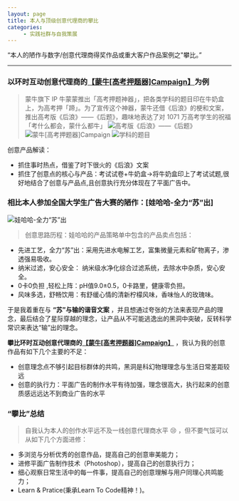 ```yaml
---
layout: page
title: 本人与顶级创意代理商的攀比
categories:
     - 实践社群与自我策展
---
```



“本人的陋作与数字/创意代理商得奖作品或重大客户作品案例之"攀比。”

---

### 以环时互动创意代理商的[【蒙牛[高考押题器]Campaign】](https://socialbeta.com/c/3036)为例
> 蒙牛旗下 IP 牛蒙蒙推出「高考押题神器」，把各类学科的题目印在牛奶盒上，为高考押「蹄」。为了宣传这个神器，蒙牛还借《后浪》的梗和文案，推出高考版《后浪》——《后题》，趣味地表达了对 1071 万高考学生的祝福「考什么都会，蒙什么都牛」
![高考版《后浪》——《后题》](https://socialbeta.oss-cn-hangzhou.aliyuncs.com/upload/24325-1593403030.jpg "高考版《后浪》——《后题》")
![蒙牛[高考押题器]Campaign](https://socialbeta.oss-cn-hangzhou.aliyuncs.com/upload/24325-1593403039.jpg "蒙牛[高考押题器]Campaign")
![学科的题目](https://socialbeta.oss-cn-hangzhou.aliyuncs.com/upload/24325-1593403047.jpg "学科的题目")

创意产品解读：
* 抓住事时热点，借鉴了时下很火的《后浪》文案
* 抓住了创意点的核心与产品：考试试卷+牛奶盒→将牛奶盒印上了考试试题,很好地结合了创意与产品点,且创意执行充分体现在了平面广告中。


### 相比本人参加全国大学生广告大赛的陋作：[娃哈哈-全力“苏”出]
![娃哈哈-全力“苏”出](https://images.gitee.com/uploads/images/2021/0423/233414_decd31b9_4864777.png "娃哈哈2.png")
>创意思路历程：娃哈哈的产品策略单中包含的产品卖点包括：
* 先进工艺，全力“苏”出：采用先进水电解工艺，富集微量元素和矿物离子，渗透强易吸收。
* 纳米过滤，安心安全： 纳米级水净化综合过滤系统，去除水中杂质，安心安全。
* 0卡0负担 ,轻松上阵：pH值9.0±0.5，0卡路里，健康零负担。
* 风味多选，舒畅饮用：有舒缓心情的清新柠檬风味，香味怡人的玫瑰味。
  
于是我着重在与 **“苏”与输的谐音文案** ，并且想通过夸张的方法来表现产品的理念，最后结合了星际穿越的理念，让产品从不可能逃逸出的黑洞中突破，反转科学常识来表达“输”出的理念。  

 **攀比环时互动创意代理商的[【蒙牛[高考押题器]Campaign】](https://socialbeta.com/c/3036)** ，我认为我的创意作品有如下几个主要的不足：
* 创意理念点不够引起目标群体的共鸣，黑洞是科幻物理理念与生活日常差距较远
* 创意的执行力：平面广告的制作水平有待加强，理念很高大，执行起来的创意质感远远达不到商业广告的水平

### “攀比”总结
> 自我认为本人的创作水平远不及一线创意代理商水平 :cry: ，但不要气馁可以从如下几个方面进修：
* 多浏览与分析优秀的创意作品，提高自己的创意审美能力；
* 进修平面广告制作技术（Photoshop），提高自己的创意执行力；
* 细心观察日常生活中的每一件事，提高自己的创意理解与用户同理心共鸣能力；
* Learn & Pratice(秉承Learn To Code精神！)。